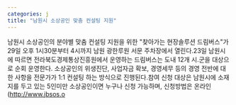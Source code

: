 ```yaml
---
categories: j
title: "남원시 소상공인 맞춤 컨설팅 지원"
---
```

남원시 소상공인의 분야별 맞춤 컨설팅 지원을 위한 "찾아가는 현장솔루션 드림버스"가 29일 오후 1시30분부터 4시까지 남원 광한루원 서문 주차장에서 열린다.23일 남원시에 따르면 전라북도경제통상진흥원에서 운영하는 드림버스는 도내 12개 시․군을 대상으로 순회 운영한다. 소상공인의 위생진단, 사업자금 확보, 경영세무 등의 경영 전반에 대한 사항을 전문가가 1:1 컨설팅 하는 방식으로 진행된다.참여 신청 대상은 남원시에 소재지를 두고 있는 5인미만 소상공인이면 누구나 신청 가능하며, 신청방법은 온라인(http://www.jbsos.o